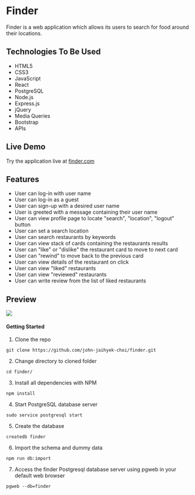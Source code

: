 # Finder

Finder is a web application which allows its users to search for food around their locations.

## Technologies To Be Used

- HTML5
- CSS3
- JavaScript
- React
- PostgreSQL
- Node.js
- Express.js
- jQuery
- Media Queries
- Bootstrap
- APIs

## Live Demo

Try the application live at [finder.com](https://finder.waynedaniels.net/)

## Features

-   User can log-in with user name
-   User can log-in as a guest
-   User can sign-up with a desired user name
-   User is greeted with a message containing their user name
-   User can view profile page to locate "search", "location", "logout" button
-   User can set a search location
-   User can search restaurants by keywords
-   User can view stack of cards containing the restaurants results
-   User can "like" or "dislike" the restaurant card to move to next card
-   User can "rewind" to move back to the previous card
-   User can view details of the restaurant on click
-   User can view "liked" restaurants
-   User can view "reviewed" restaurants
-   User can write review from the list of liked restaurants

## Preview

![](server/public/images/finder.gif)

#### Getting Started
1. Clone the repo
  ```shell
  git clone https://github.com/john-jaihyek-choi/finder.git
  ```
2. Change directory to cloned folder
  ```shell
  cd finder/
  ```
3. Install all dependencies with NPM
  ```shell
  npm install
  ```
4. Start PostgreSQL database server
  ```shell
  sudo service postgresql start
  ```
5. Create the database
  ```shell
  createdb finder
  ```
6. Import the schema and dummy data
  ```shell
  npm run db:import
  ```
7. Access the finder Postgresql database server using pgweb in your default web browser
  ```shell
  pgweb --db=finder
  ```
